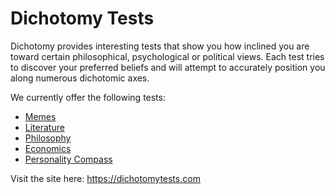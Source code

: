 # Dichotomy Tests
Dichotomy provides interesting tests that show you how inclined you are toward certain philosophical, psychological or political views. Each test tries to discover your preferred beliefs and will attempt to accurately position you along numerous dichotomic axes.

We currently offer the following tests:

* [Memes](https://dichotomytests.com/test.html?id=4)
* [Literature](https://dichotomytests.com/test.html?id=3)
* [Philosophy](https://dichotomytests.com/test.html?id=0)
* [Economics](https://dichotomytests.com/test.html?id=1)
* [Personality Compass](https://dichotomytests.com/test.html?id=2)

Visit the site here: <https://dichotomytests.com>
